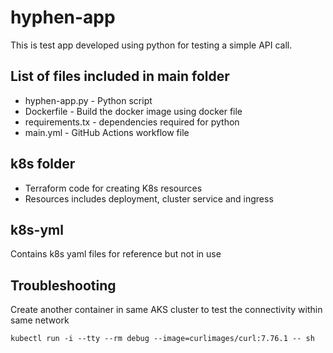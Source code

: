 # hyphen-app
This is test app developed using python for testing a simple API call. 

## List of files included in main folder
- hyphen-app.py - Python script
- Dockerfile - Build the docker image using docker file
- requirements.tx - dependencies required for python
- main.yml - GitHub Actions workflow file

## k8s folder
- Terraform code for creating K8s resources
- Resources includes deployment, cluster service and ingress 

## k8s-yml
Contains k8s yaml files for reference but not in use

## Troubleshooting
Create another container in same AKS cluster to test the connectivity within same network
```
kubectl run -i --tty --rm debug --image=curlimages/curl:7.76.1 -- sh
```